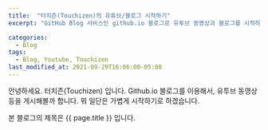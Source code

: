 ```yaml
---
title:  "터치즌(Touchizen)의 유튜브/블로그 시작하기"
excerpt: "GitHub Blog 서비스인 github.io 블로그로 유투브 동영상과 블로그를 시작하기로 했다."

categories:
  - Blog
tags:
  - Blog, Youtube, Touchizen
last_modified_at: 2021-09-29T16:06:00-05:00
---
```


안녕하세요. 터치즌(Touchizen) 입니다. 
Github.io 블로그를 이용해서, 유투브 동영상등을 게시해볼까 합니다.
뭐 일단은 가볍게 시작하기로 하겠습니다.

본 블로그의 제목은 {{ page.title }} 입니다.
